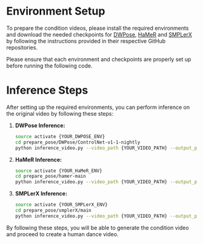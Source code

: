 # Environment Setup

To prepare the condition videos, please install the required environments and download the needed checkpoints for [DWPose](https://github.com/IDEA-Research/DWPose), [HaMeR](https://github.com/geopavlakos/hamer) and [SMPLerX](https://github.com/caizhongang/SMPLer-X) by following the instructions provided in their respective GitHub repositories.

Please ensure that each environment and checkpoints are properly set up before running the following code.
# Inference Steps

After setting up the required environments, you can perform inference on the original video by following these steps:

1. **DWPose Inference:**
    ```bash
    source activate {YOUR_DWPOSE_ENV}
    cd prepare_pose/DWPose/ControlNet-v1-1-nightly
    python inference_video.py --video_path {YOUR_VIDEO_PATH} --output_path {OUTPUT_PATH}
    ```

2. **HaMeR Inference:**
    ```bash
    source activate {YOUR_HaMeR_ENV}
    cd prepare_pose/hamer-main
    python inference_video.py --video_path {YOUR_VIDEO_PATH} --output_path {OUTPUT_PATH}
    ```
3. **SMPLerX Inference:**
    ```bash
    source activate {YOUR_SMPLerX_ENV}
    cd prepare_pose/smplerX/main
    python inference_video.py --video_path {YOUR_VIDEO_PATH} --output_path {OUTPUT_PATH}
    ``` 


By following these steps, you will be able to generate the condition video and proceed to create a human dance video.

